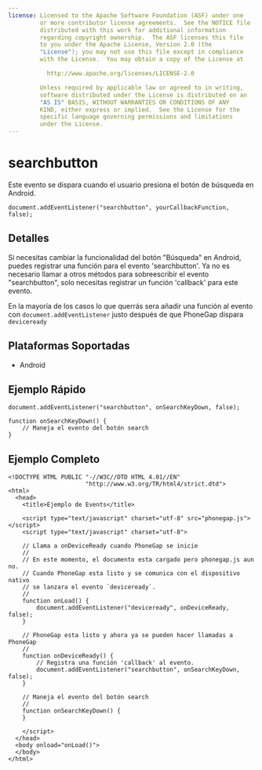 ```yaml
---
license: Licensed to the Apache Software Foundation (ASF) under one
         or more contributor license agreements.  See the NOTICE file
         distributed with this work for additional information
         regarding copyright ownership.  The ASF licenses this file
         to you under the Apache License, Version 2.0 (the
         "License"); you may not use this file except in compliance
         with the License.  You may obtain a copy of the License at

           http://www.apache.org/licenses/LICENSE-2.0

         Unless required by applicable law or agreed to in writing,
         software distributed under the License is distributed on an
         "AS IS" BASIS, WITHOUT WARRANTIES OR CONDITIONS OF ANY
         KIND, either express or implied.  See the License for the
         specific language governing permissions and limitations
         under the License.
---
```


searchbutton
===========

Este evento se dispara cuando el usuario presiona el botón de búsqueda en Android.

    document.addEventListener("searchbutton", yourCallbackFunction, false);

Detalles
--------

Si necesitas cambiar la funcionalidad del botón "Búsqueda" en Android, puedes registrar una función para el evento 'searchbutton'. Ya no es necesario llamar a otros métodos para sobreescribir el evento "searchbutton", solo necesitas registrar un función 'callback' para este evento.

En la mayoría de los casos lo que querrás sera añadir una función al evento con `document.addEventListener` justo después de que PhoneGap dispara `deviceready`

Plataformas Soportadas
----------------------

- Android

Ejemplo Rápido
--------------

    document.addEventListener("searchbutton", onSearchKeyDown, false);

    function onSearchKeyDown() {
        // Maneja el evento del botón search
    }

Ejemplo Completo
----------------

    <!DOCTYPE HTML PUBLIC "-//W3C//DTD HTML 4.01//EN"
                          "http://www.w3.org/TR/html4/strict.dtd">
    <html>
      <head>
        <title>Ejemplo de Events</title>

        <script type="text/javascript" charset="utf-8" src="phonegap.js"></script>
        <script type="text/javascript" charset="utf-8">

        // Llama a onDeviceReady cuando PhoneGap se inicie
        //
        // En este momento, el documento esta cargado pero phonegap.js aun no.
        // Cuando PhoneGap esta listo y se comunica con el dispositivo nativo
        // se lanzara el evento `deviceready`.
        // 
        function onLoad() {
            document.addEventListener("deviceready", onDeviceReady, false);
        }

        // PhoneGap esta listo y ahora ya se pueden hacer llamadas a PhoneGap
        //
        function onDeviceReady() {
            // Registra una función 'callback' al evento.
            document.addEventListener("searchbutton", onSearchKeyDown, false);
        }
        
        // Maneja el evento del botón search
        //
        function onSearchKeyDown() {
        }

        </script>
      </head>
      <body onload="onLoad()">
      </body>
    </html>
